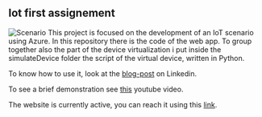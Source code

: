 ## Iot first assignement
![Scenario](https://i.imgur.com/uK8sw4W.jpg)
This project is focused on the development of an IoT scenario using Azure.
In this repository there is the code of the web app.
To group together also the part of the device virtualization i put inside the simulateDevice folder the script of the virtual device, written in Python.

To know how to use it, look at the [blog-post](https://www.linkedin.com/pulse/hands-on-guide-data-visualization-virtualized-iot-devices-sigillo/) on Linkedin.

To see a brief demonstration see [this](https://www.youtube.com/watch?v=IlIVno4TFOA) youtube video.

The website is currently active, you can reach it using this [link](https://testiotwebapp2020.azurewebsites.net/).

